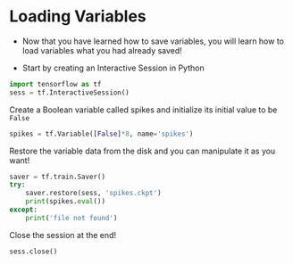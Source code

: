 # Loading Variables

* Now that you have learned how to save variables, you will learn how to load variables what you had already saved!

* Start by creating an Interactive Session in Python
```python
import tensorflow as tf
sess = tf.InteractiveSession()
```

Create a Boolean variable called spikes and initialize its initial value to be `False` 
```python
spikes = tf.Variable([False]*8, name='spikes')
```

Restore the variable data from the disk and you can manipulate it as you want!
```python
saver = tf.train.Saver()
try:
    saver.restore(sess, 'spikes.ckpt')
    print(spikes.eval())
except:
    print('file not found')
```

Close the session at the end!
```python
sess.close()
```
